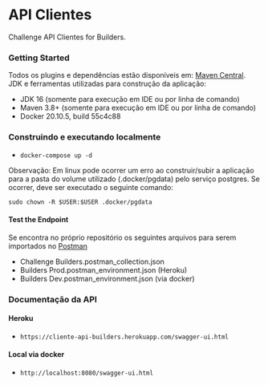 # API Clientes
Challenge API Clientes for Builders.

### Getting Started

Todos os plugins e dependências estão disponíveis em: [Maven Central](https://search.maven.org/).<br />
JDK e ferramentas utilizadas para construção da aplicação:

* JDK 16 (somente para execução em IDE ou por linha de comando) 
* Maven 3.8+ (somente para execução em IDE ou por linha de comando)
* Docker 20.10.5, build 55c4c88

### Construindo e executando localmente

* `docker-compose up -d`

Observação: Em linux pode ocorrer um erro ao construir/subir a aplicação para a pasta do volume utilizado (.docker/pgdata) pelo serviço postgres. Se ocorrer, deve ser executado o seguinte comando:

`sudo chown -R $USER:$USER .docker/pgdata`

#### Test the Endpoint

Se encontra no próprio repositório os seguintes arquivos para serem importados no [Postman](https://www.postman.com/)

* Challenge Builders.postman_collection.json
* Builders Prod.postman_environment.json (Heroku)
* Builders Dev.postman_environment.json (via docker)

### Documentação da API

#### Heroku
* `https://cliente-api-builders.herokuapp.com/swagger-ui.html`

#### Local via docker
* `http://localhost:8080/swagger-ui.html`
